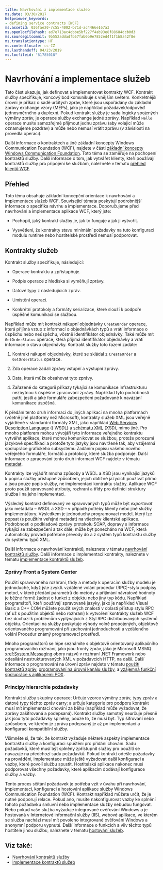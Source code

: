 ```yaml
---
title: Navrhování a implementace služeb
ms.date: 03/30/2017
helpviewer_keywords:
- defining service contracts [WCF]
ms.assetid: 036fae20-7c55-4002-b71d-ac4466e167a3
ms.openlocfilehash: ad7e713ac4cbbe5bf227f4ab93e8f88684dcb0d3
ms.sourcegitcommit: 9b552addadfb57fab0b9e7852ed4f1f1b8a42f8e
ms.translationtype: HT
ms.contentlocale: cs-CZ
ms.lasthandoff: 04/23/2019
ms.locfileid: "61785018"
---
```

# <a name="designing-and-implementing-services"></a>Navrhování a implementace služeb
Tato část ukazuje, jak definovat a implementovat kontrakty WCF. Kontrakt služby specifikuje, koncový bod komunikuje s vnějším světem. Konkrétnější úrovni je příkaz o sadě určitých zpráv, které jsou uspořádány do základní zprávy exchange vzory (MEPs), jako je například požadavek/odpověď jednosměrného a duplexní. Pokud kontrakt služby je sada logicky spojených výměny zpráv, je operace služby exchange jedné zprávy. Například `Hello` operace musíte samozřejmě přijmout jednu zprávu (aby volající může oznamujeme pozdrav) a může nebo nemusí vrátit zprávu (v závislosti na provedla operaci).  
  
 Další informace o kontraktech a jiné základní koncepty Windows Communication Foundation (WCF), najdete v části [základní koncepty Windows Communication Foundation](../../../docs/framework/wcf/fundamental-concepts.md). Toto téma se zaměřuje na pochopení kontraktů služby. Další informace o tom, jak vytvářet klienty, kteří používají kontraktů služby pro připojení ke službám, naleznete v tématu [přehled klientů WCF](../../../docs/framework/wcf/wcf-client-overview.md).  
  
## <a name="overview"></a>Přehled  
 Toto téma obsahuje základní koncepční orientace k navrhování a implementace služeb WCF. Související témata poskytují podrobnější informace o specifika návrhu a implementace. Doporučujeme před navrhování a implementace aplikace WCF, který jste:  
  
- Pochopit, jaký kontrakt služby je, jak to funguje a jak ji vytvořit.  
  
- Vysvětlení, že kontrakty stavu minimální požadavky na tuto konfiguraci modulu runtime nebo hostitelské prostředí nemusí podporovat.  
  
## <a name="service-contracts"></a>Kontrakty služeb  
 Kontrakt služby specifikuje, následující:  
  
- Operace kontraktu a zpřístupňuje.  
  
- Podpis operace z hlediska si vyměňují zprávy.  
  
- Datové typy z následujících zpráv.  
  
- Umístění operací.  
  
- Konkrétní protokoly a formáty serializace, které slouží k podpoře úspěšné komunikaci se službou.  
  
 Například může mít kontrakt nákupní objednávky `CreateOrder` operace, která přijímá vstup z informací o objednávkách typů a vrátí informace o úspěchu nebo neúspěchu, včetně identifikátor objednávky. Také může mít `GetOrderStatus` operace, která přijímá identifikátor objednávky a vrátí informace o stavu objednávky. Kontrakt služby toto řazení zadáte:  
  
1. Kontrakt nákupní objednávky, které se skládal z `CreateOrder` a `GetOrderStatus` operace.  
  
2. Zda operace zadali zprávy vstupní a výstupní zprávy.  
  
3. Data, která může obsahovat tyto zprávy.  
  
4. Zařazené do kategorií příkazy týkající se komunikace infrastrukturu nezbytnou k úspěšné zpracování zprávy. Například tyto podrobnosti patří, jestli a jaké formuláře zabezpečení požadované k navázání komunikace úspěšná.  
  
 K předání tento druh informací do jiných aplikací na mnoha platformách (včetně jiné platformy než Microsoft), kontrakty služeb XML jsou veřejně vyjádřené v standardní formáty XML, jako například [Web Services Description Language](https://go.microsoft.com/fwlink/?LinkId=94952) () WSDL) a [schématu XML](https://go.microsoft.com/fwlink/?LinkId=94953) (XSD), mimo jiné. Pro mnoho platforem mohou vývojáři tyto informace veřejného kontraktu vytvářet aplikace, které mohou komunikovat se službou, protože porozumí jazykové specifikaci a protože tyto jazyky jsou navržené tak, aby vzájemná spolupráce grafického subsystému Zadáním popisu vašeho nového veřejného formuláře, formátů a protokoly, které služba podporuje. Další informace o zpracování tento druh informací WCF najdete v tématu [metadat](../../../docs/framework/wcf/feature-details/metadata.md).  
  
 Kontrakty lze vyjádřit mnoha způsoby a WSDL a XSD jsou vynikající jazyků k popisu služby přístupné způsobem, jejich obtížné jazycích používat přímo a jsou pouze popis služby, ne implementací kontraktu služby. Aplikace WCF proto použít spravované atributy, rozhraní a třídy pro definici struktury služba i na jeho implementaci.  
  
 Výsledný kontrakt definovaný ve spravovaných typů může být *exportovat* jako metadata – WSDL a XSD – v případě potřeby klienty nebo jiné služby implementátory. Výsledkem je jednoduchý programovací model, který lze popsat (s použitím veřejné metadat) na všechny klientské aplikace. Podrobnosti o podkladové zprávy protokolu SOAP, dopravy a informace týkající se zabezpečení a tak dále, může být ponecháno na WCF, která automaticky provádí potřebné převody do a z systém typů kontraktu služby do systému typů XML.  
  
 Další informace o navrhování kontraktů, naleznete v tématu [navrhování kontraktů služby](../../../docs/framework/wcf/designing-service-contracts.md). Další informace o implementaci kontrakty, naleznete v tématu [implementace kontraktů služeb](../../../docs/framework/wcf/implementing-service-contracts.md).  
  
### <a name="messages-up-front-and-center"></a>Zprávy Front a System Center  
 Použití spravovaného rozhraní, třídy a metody k operacím služby modelu je jednoduché, když jste zvyklí. vzdálené volání procedur (RPC)-stylu podpisy metod, v které předání parametrů do metody a přijímání návratové hodnoty je běžné formě žádost o funkci z objektu nebo jiný typ kódu. Například programátoři, kteří používají spravované jazyky, jako je například Visual Basic a C++ COM můžete použít svých znalostí v oblasti přístup stylu RPC (ať už s použitím objektů nebo rozhraní) k vytvoření kontrakty služeb WCF bez dochází k problémům vyplývajících z Styl RPC distribuovaných systémů objektu. Orientaci na služby poskytuje výhody volně propojených, objektově orientovaného programování při zachování jednoduchosti a vzdáleného volání Procedur známý programovací prostředí.  
  
 Mnoho programátorů se lépe seznámíte s objektově orientovaný aplikačního programovacího rozhraní, jako jsou fronty zpráv, jako je Microsoft MSMQ <xref:System.Messaging> obory názvů v rozhraní .NET Framework nebo odesílání nestrukturovaných XML v požadavcích HTTP, na další. Další informace o programování na úrovni zpráv najdete v tématu [použití kontraktů zpráv](../../../docs/framework/wcf/feature-details/using-message-contracts.md), [programování na úrovni kanálu služby](../../../docs/framework/wcf/extending/service-channel-level-programming.md), a [vzájemná funkční spolupráce s aplikacemi POX](../../../docs/framework/wcf/feature-details/interoperability-with-pox-applications.md).  
  
### <a name="understanding-the-hierarchy-of-requirements"></a>Principy hierarchie požadavky  
 Kontrakt služby skupiny operace; Určuje vzorce výměny zpráv, typy zpráv a datové typy těchto zpráv carry; a určuje kategorie pro podporu kontrakt musí mít implementaci chování za běhu (například může vyžadovat, že zprávy zašifrovaná a podepsaná). Kontrakt služby samotný neurčuje přesně jak jsou tyto požadavky splněny, pouze to, že musí být. Typ šifrování nebo způsobem, ve kterém je zpráva podepsaný je až po implementaci a konfiguraci kompatibilní služby.  
  
 Všimněte si, že tak, že kontrakt vyžaduje některé aspekty implementace kontraktu služby a konfiguraci spuštění pro přidání chování. Sadu požadavků, které musí být splněny zpřístupnit služby pro použití se navazuje na předchozí sadu požadavků. Pokud kontrakt odešle požadavky na provádění, implementace může ještě vyžadovat další konfiguraci a vazby, které povolí službu spustit. Hostitelská aplikace nakonec musí podporovat všechny požadavky, které aplikacím dodávají konfigurace služby a vazby.  
  
 Tento proces sčítání požadavek je potřeba vzít v úvahu při navrhování, implementaci, konfiguraci a hostování aplikace služby Windows Communication Foundation (WCF). Kontrakt například můžete určit, že je nutné podporují relace. Pokud ano, musíte nakonfigurovat vazby ke splnění tohoto požadavku smluvní nebo implementace služby nebudou fungovat. Nebo pokud vaše služba vyžaduje integrované ověřování Windows a je hostovaná v Internetové informační služby (IIS), webové aplikace, ve kterém se služba nachází musí mít povoleno integrované ověřování Windows a anonymní podporu vypnuté. Další informace o funkcích a vliv těchto typů hostitele jinou službu, naleznete v tématu [hostování služeb](../../../docs/framework/wcf/hosting-services.md).  
  
## <a name="see-also"></a>Viz také:

- [Navrhování kontraktů služby](../../../docs/framework/wcf/designing-service-contracts.md)
- [Implementace kontraktů služeb](../../../docs/framework/wcf/implementing-service-contracts.md)
